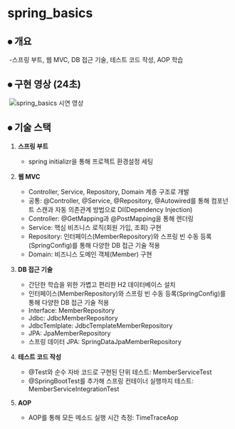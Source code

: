 # spring_basics


## **⦁ 개요**

​	-스프링 부트, 웹 MVC, DB 접근 기술, 테스트 코드 작성, AOP 학습

## **⦁ 구현 영상 (24초)**

​ ![spring_basics 시연 영상](https://user-images.githubusercontent.com/58173061/126872276-31e378c5-5752-4d51-be39-c37502eb2864.gif)


## **⦁ 기술 스택**

1. **스프링 부트**

   - spring initializr을 통해 프로젝트 환경설정 세팅

2. **웹 MVC**

   - Controller, Service, Repository, Domain 계층 구조로 개발
   - 공통: @Controller, @Service, @Repository, @Autowired를 통해 컴포넌트 스캔과 자동 의존관계 방법으로 DI(Dependency Injection)
   - Controller: @GetMapping과 @PostMapping을 통해 렌더링
   - Service: 핵심 비즈니스 로직(회원 가입, 조회) 구현 
   - Repository: 인터페이스(MemberRepository)와 스프링 빈 수동 등록(SpringConfig)를 통해 다양한 DB 접근 기술 적용
   - Domain: 비즈니스 도메인 객체(Member) 구현  

3. **DB 접근 기술**

     - 간단한 학습을 위한 가볍고 편리한 H2 데이터베이스 설치
     - 인터페이스(MemberRepository)와 스프링 빈 수동 등록(SpringConfig)를 통해 다양한 DB 접근 기술 적용
     - Interface: MemberRepository
     - Jdbc: JdbcMemberRepository
     - JdbcTemlplate: JdbcTemplateMemberRepository
     - JPA: JpaMemberRepository
     - 스프링 데이터 JPA: SpringDataJpaMemberRepository

4. **테스트 코드 작성**

     - @Test와 순수 자바 코드로 구현된 단위 테스트: MemberServiceTest
     - @SpringBootTest를 추가해 스프링 컨테이너 실행까지 테스트: MemberServiceIntegrationTest

5. **AOP**

     - AOP를 통해 모든 메소드 실행 시간 측정: TimeTraceAop

